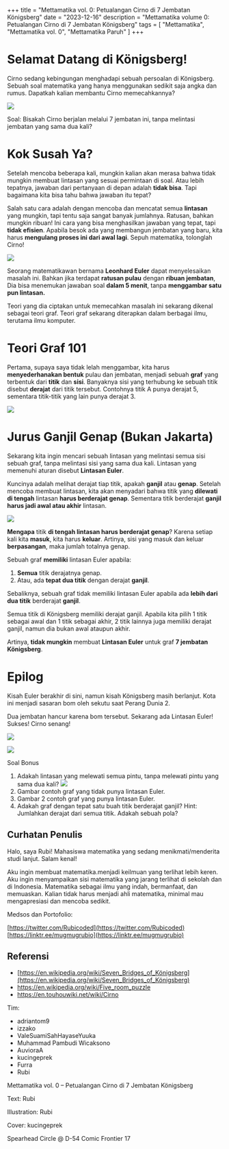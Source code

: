 +++
title = "Mettamatika vol. 0: Petualangan Cirno di 7 Jembatan Königsberg"
date = "2023-12-16"
description = "Mettamatika volume 0: Petualangan Cirno di 7 Jembatan Königsberg"
tags = [
    "Mettamatika",
    "Mettamatika vol. 0",
    "Mettamatika Paruh"
]
+++

# Selamat Datang di Königsberg!

Cirno sedang kebingungan menghadapi sebuah persoalan di Königsberg. Sebuah soal matematika yang hanya menggunakan sedikit saja angka dan rumus. Dapatkah kalian membantu Cirno memecahkannya?

![](soal.png)
 
Soal: Bisakah Cirno berjalan melalui 7 jembatan ini, tanpa melintasi jembatan yang sama dua kali?

# Kok Susah Ya?

Setelah mencoba beberapa kali, mungkin kalian akan merasa bahwa tidak mungkin membuat lintasan yang sesuai permintaan di soal. Atau lebih tepatnya, jawaban dari pertanyaan di depan adalah **tidak bisa**. Tapi bagaimana kita bisa tahu bahwa jawaban itu tepat?

Salah satu cara adalah dengan mencoba dan mencatat semua **lintasan** yang mungkin, tapi tentu saja sangat banyak jumlahnya. Ratusan, bahkan mungkin ribuan! Ini cara yang bisa menghasilkan jawaban yang tepat, tapi **tidak efisien**. Apabila besok ada yang membangun jembatan yang baru, kita harus **mengulang proses ini dari awal lagi**. Sepuh matematika, tolonglah Cirno!

![](nguli.png)

Seorang matematikawan bernama **Leonhard Euler** dapat menyelesaikan masalah ini. Bahkan jika terdapat **ratusan pulau** dengan **ribuan jembatan**, Dia bisa menemukan jawaban soal **dalam 5 menit**, tanpa **menggambar satu pun lintasan.**

Teori yang dia ciptakan untuk memecahkan masalah ini sekarang dikenal sebagai teori graf. Teori graf sekarang diterapkan dalam berbagai ilmu, terutama ilmu komputer.

# Teori Graf 101

Pertama, supaya saya tidak lelah menggambar, kita harus **menyederhanakan bentuk** pulau dan jembatan, menjadi sebuah **graf** yang terbentuk dari **titik** dan **sisi**. Banyaknya sisi yang terhubung ke sebuah titik disebut **derajat** dari titik tersebut. Contohnya titik A punya derajat 5, sementara titik-titik yang lain punya derajat 3. 

![](graf-sebelum.png)

# Jurus Ganjil Genap (Bukan Jakarta)

Sekarang kita ingin mencari sebuah lintasan yang melintasi semua sisi sebuah graf, tanpa melintasi sisi yang sama dua kali. Lintasan yang memenuhi aturan disebut **Lintasan Euler**. 

Kuncinya adalah melihat derajat tiap titik, apakah **ganjil** atau **genap**. Setelah mencoba membuat lintasan, kita akan menyadari bahwa titik yang **dilewati di tengah** lintasan **harus berderajat genap**. Sementara titik berderajat **ganjil harus jadi awal atau akhir** lintasan.
 
![](gage.png)

**Mengapa** titik **di tengah lintasan harus berderajat genap**? Karena setiap kali kita **masuk**, kita harus **keluar**. Artinya, sisi yang masuk dan keluar **berpasangan**, maka jumlah totalnya genap.

Sebuah graf **memiliki** lintasan Euler apabila:
1. **Semua** titik derajatnya genap.
2. Atau, ada **tepat dua titik** dengan derajat **ganjil**.

Sebaliknya, sebuah graf tidak memiliki lintasan Euler apabila ada **lebih dari dua titik** berderajat **ganjil**.

Semua titik di Königsberg memiliki derajat ganjil. Apabila kita pilih 1 titik sebagai awal dan 1 titik sebagai akhir, 2 titik lainnya juga memiliki derajat ganjil, namun dia bukan awal ataupun akhir.

Artinya, **tidak mungkin** membuat **Lintasan Euler** untuk graf **7 jembatan Königsberg**.

# Epilog

Kisah Euler berakhir di sini, namun kisah Königsberg masih berlanjut. Kota ini menjadi sasaran bom oleh sekutu saat Perang Dunia 2. 

Dua jembatan hancur karena bom tersebut. Sekarang ada Lintasan Euler! Sukses! Cirno senang!

![](graf-setelah.png)

![](bom.png)

Soal Bonus
1. Adakah lintasan yang melewati semua pintu, tanpa melewati pintu yang sama dua kali?
![](ruangan-soal.png)
2. Gambar contoh graf yang tidak punya lintasan Euler.
3. Gambar 2 contoh graf yang punya lintasan Euler.
3. Adakah graf dengan tepat satu buah titik berderajat ganjil? Hint: Jumlahkan derajat dari semua titik. Adakah sebuah pola? 

## Curhatan Penulis
Halo, saya Rubi! Mahasiswa matematika yang sedang menikmati/menderita studi lanjut. Salam kenal! 

Aku ingin membuat matematika.menjadi keilmuan yang terlihat lebih keren. Aku ingin menyampaikan sisi matematika yang jarang terlihat di sekolah dan di Indonesia. Matematika sebagai ilmu yang indah, bermanfaat, dan memuaskan. Kalian tidak harus menjadi ahli matematika, minimal mau mengapresiasi dan mencoba sedikit.

Medsos dan Portofolio:

[https://twitter.com/Rubicoded](https://twitter.com/Rubicoded)
[https://linktr.ee/mugmugrubio](https://linktr.ee/mugmugrubio)

 
## Referensi
* [https://en.wikipedia.org/wiki/Seven_Bridges_of_Königsberg](https://en.wikipedia.org/wiki/Seven_Bridges_of_Königsberg)
* https://en.wikipedia.org/wiki/Five_room_puzzle
* https://en.touhouwiki.net/wiki/Cirno

Tim:
* adriantom9
* izzako
* ValeSuamiSahHayaseYuuka
* Muhammad Pambudi Wicaksono
* AuvioraA
* kucingeprek
* Furra
* Rubi

Mettamatika vol. 0 – Petualangan Cirno di 7 Jembatan Königsberg

Text: Rubi

Illustration: Rubi

Cover: kucingeprek

Spearhead Circle @ D-54 Comic Frontier 17